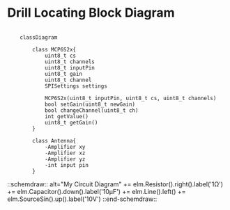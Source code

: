 # Drill Locating Block Diagram

``` mermaid

    classDiagram

        class MCP6S2x{
            uint8_t cs
            uint8_t channels
            uint8_t inputPin
            uint8_t gain
            uint8_t channel
            SPISettings settings

            MCP6S2x(uint8_t inputPin, uint8_t cs, uint8_t channels)
            bool setGain(uint8_t newGain)
            bool changeChannel(uint8_t ch)
            int getValue()
            uint8_t getGain()
        }
    
        class Antenna{
            -Amplifier xy
            -Amplifier xz
            -Amplifier yz
            -int input pin
        }

```

::schemdraw:: alt="My Circuit Diagram"
    += elm.Resistor().right().label('1Ω')
    += elm.Capacitor().down().label('10μF')
    += elm.Line().left()
    += elm.SourceSin().up().label('10V')
::end-schemdraw::
